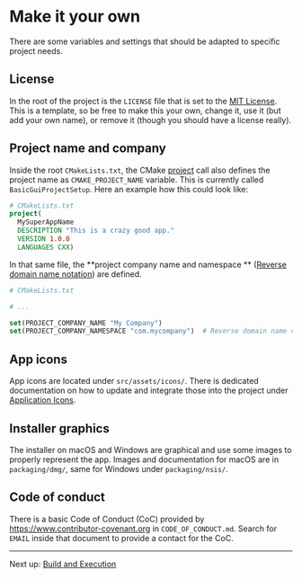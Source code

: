 # Make it your own

There are some variables and settings that should be adapted to specific project needs.

## License

In the root of the project is the `LICENSE` file that is set to the [MIT License](https://mit-license.org). This is a
template, so be free to make this your own, change it, use it (but add your own name), or remove it (though you should
have a license really).

## Project name and company

Inside the root `CMakeLists.txt`, the CMake [project](https://cmake.org/cmake/help/latest/command/project.html) call
also defines the project name as `CMAKE_PROJECT_NAME` variable. This is currently called `BasicGuiProjectSetup`. Here an
example how this could look like:

```cmake
# CMakeLists.txt
project(
  MySuperAppName
  DESCRIPTION "This is a crazy good app."
  VERSION 1.0.0
  LANGUAGES CXX)
```

In that same file, the **project company name and namespace
** ([Reverse domain name notation](https://en.wikipedia.org/wiki/Reverse_domain_name_notation)) are defined.

```cmake
# CMakeLists.txt

# ...

set(PROJECT_COMPANY_NAME "My Company")
set(PROJECT_COMPANY_NAMESPACE "com.mycompany")  # Reverse domain name notation
```

## App icons

App icons are located under `src/assets/icons/`. There is dedicated documentation on how to update and integrate those
into the project under [Application Icons](ApplicationIcons.md).

## Installer graphics

The installer on macOS and Windows are graphical and use some images to properly represent the app. Images and
documentation for macOS are in `packaging/dmg/`, same for Windows under `packaging/nsis/`.

## Code of conduct

There is a basic Code of Conduct (CoC) provided by https://www.contributor-covenant.org in `CODE_OF_CONDUCT.md`. Search
for `EMAIL` inside that document to provide a contact for the CoC.

***

Next up: [Build and Execution](BuildAndExecution.md)
